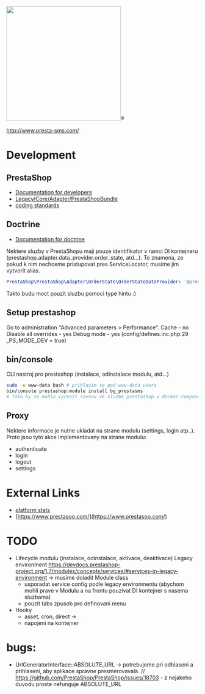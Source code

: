 
<img src="https://portal.bulkgate.com/images/products/ps.svg" width="300" />®


http://www.presta-sms.com/

# Development
## PrestaShop
- [Documentation for developers](https://devdocs.prestashop-project.org/8/modules/creation/tutorial/)
- [Legacy/Core/Adapter/PrestaShopBundle](https://devdocs.prestashop-project.org/1.7/development/architecture/file-structure/understanding-src-folder/)
- [coding standards](https://devdocs.prestashop-project.org/8/development/coding-standards/)
## Doctrine
- [Documentation for doctrine](https://www.doctrine-project.org/projects/doctrine-dbal/en/latest/reference/data-retrieval-and-manipulation.html#executestatement)

Nektere sluzby v PrestaShopu maji pouze identifikator v ramci DI kontejneru (prestashop.adapter.data_provider.order_state, atd...). To znamena, ze pokud k nim nechceme pristupovat pres ServiceLocator,
musime jim vytvorit alias.
```yml
PrestaShop\PrestaShop\Adapter\OrderState\OrderStateDataProvider: '@prestashop.adapter.data_provider.order_state'
```
Takto budu moct pouzit sluzbu pomoci type hintu :)

## Setup prestashop
Go to administration "Advanced parameters > Performance".
Cache - no
Disable all overrides - yes
Debug mode - yes (config/defines.inc.php:29 _PS_MODE_DEV = true)

## bin/console
CLI nastroj pro prestashop (instalace, odinstalace modulu, atd...)
```sh
sudo -u www-data bash # prihlasim se pod www-data usera
bin/console prestashop:module install bg_prestasms
# Toto by se mohlo vyresit rovnou ve sluzbe prestashop v docker-compose
```

## Proxy
Nektere informace je nutne ukladat na strane modulu (settings, login atp..). Proto jsou tyto akce implementovany na strane modulu:
- authenticate
- login
- logout
- settings


# External Links
- [platform stats](https://storeleads.app/reports/prestashop)
- [https://www.prestasoo.com/](https://www.prestasoo.com/)

# TODO
- Lifecycle modulu (instalace, odinstalace, aktivace, deaktivace) Legacy environment https://devdocs.prestashop-project.org/1.7/modules/concepts/services/#services-in-legacy-environment -> musime doladit Module class
  - usporadat service config podle legacy environmentu (abychom mohli prave v Modulu a na frontu pouzivat DI kontejner s nasema sluzbama)
  - pouzit tabs zpusob pro definovani menu
- Hooky
  - asset, cron, direct -> 
  - napojeni na kontejner
# bugs:
- UrlGeneratorInterface::ABSOLUTE_URL -> potrebujeme pri odhlaseni a prihlaseni, aby aplikace spravne presmerovavala. // https://github.com/PrestaShop/PrestaShop/issues/18703 - z nejakeho duvodu proste nefunguje ABSOLUTE_URL

